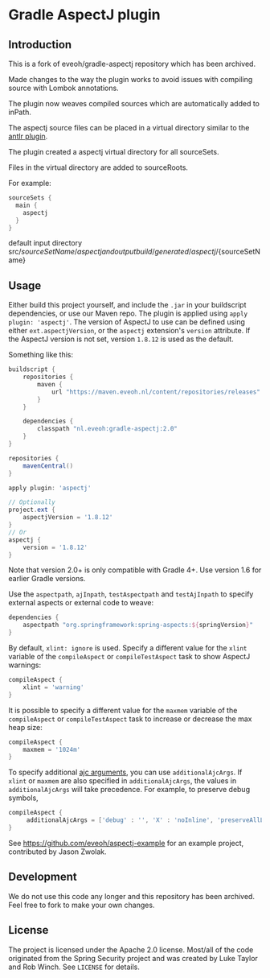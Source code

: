Gradle AspectJ plugin
=====================

Introduction
------------

This is a fork of eveoh/gradle-aspectj repository which has been archived.

Made changes to the way the plugin works to avoid issues with compiling source with Lombok annotations.

The plugin now weaves compiled sources which are automatically added to inPath.

The aspectj source files can be placed in a virtual directory similar to the [antlr plugin](https://github.com/gradle/gradle/blob/70f132db842718e97b397fda49808f69d268cacb/subprojects/antlr/src/main/java/org/gradle/api/plugins/antlr/AntlrPlugin.java).

The plugin created a aspectj virtual directory for all sourceSets.

Files in the virtual directory are added to sourceRoots.

For example:

```groovy
sourceSets {
  main {
    aspectj
  }
}
```

default input directory src/${sourceSetName}/aspectj and output build/generated/aspectj/${sourceSetName} 

Usage
-----

Either build this project yourself, and include the `.jar` in your buildscript dependencies,
or use our Maven repo. The plugin is applied using `apply plugin: 'aspectj'`. 
The version of AspectJ to use can be defined using either `ext.aspectjVersion`, 
or the `aspectj` extension's `version` attribute. 
If the AspectJ version is not set, version `1.8.12` is used as the default.

Something like this:

```groovy
buildscript {
    repositories {
        maven {
            url "https://maven.eveoh.nl/content/repositories/releases"
        }
    }

    dependencies {
        classpath "nl.eveoh:gradle-aspectj:2.0"
    }
}

repositories {
    mavenCentral()
}

apply plugin: 'aspectj'

// Optionally
project.ext {
    aspectjVersion = '1.8.12'
}
// Or
aspectj {
    version = '1.8.12'
}
```

Note that version 2.0+ is only compatible with Gradle 4+. Use version 1.6 for earlier Gradle versions.

Use the `aspectpath`, `ajInpath`, `testAspectpath` and `testAjInpath` to specify external aspects or external code to weave:

```groovy
dependencies {
    aspectpath "org.springframework:spring-aspects:${springVersion}"
}
```

By default, `xlint: ignore` is used. Specify a different value for the `xlint` variable of the `compileAspect` or
`compileTestAspect` task to show AspectJ warnings:

```groovy
compileAspect {
    xlint = 'warning'
}
```

It is possible to specify a different value for the `maxmem` variable of the `compileAspect` or
`compileTestAspect` task to increase or decrease the max heap size:

```groovy
compileAspect {
    maxmem = '1024m'
}
```

To specify additional [ajc arguments](http://www.eclipse.org/aspectj/doc/released/devguide/antTasks-iajc.html#antTasks-iajc-options), you can use ```additionalAjcArgs```. If ```xlint``` or ```maxmem``` are also specified in ```additionalAjcArgs```, the values in ```additionalAjcArgs``` will take precedence. For example, to preserve debug symbols,

```groovy
compileAspect {
     additionalAjcArgs = ['debug' : '', 'X' : 'noInline', 'preserveAllLocals' : '']
}
```

See https://github.com/eveoh/aspectj-example for an example project, contributed by Jason Zwolak.

Development
-----------

We do not use this code any longer and this repository has been archived. Feel free to fork to make your own changes.

License
-------

The project is licensed under the Apache 2.0 license. Most/all of the code
originated from the Spring Security project and was created by Luke Taylor and
Rob Winch. See `LICENSE` for details.
